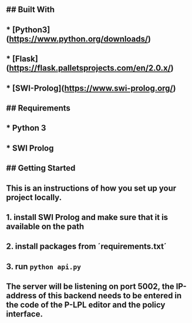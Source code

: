 ## \## Built With

## 

## \* \[Python3](https://www.python.org/downloads/)

## \* \[Flask](https://flask.palletsprojects.com/en/2.0.x/)

## \* \[SWI-Prolog](https://www.swi-prolog.org/)

## 

## \## Requirements

## 

## \* Python 3

## \* SWI Prolog

## 

## \## Getting Started

## 

## This is an instructions of how you set up your project locally.

## 

## 1\. install SWI Prolog and make sure that it is available on the path

## 2\. install packages from ´requirements.txt´

## 3\. run `python api.py`

## 

## The server will be listening on port 5002, the IP-address of this backend needs to be entered in the code of the P-LPL editor and the policy interface.

